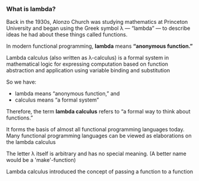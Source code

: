 ### What is lambda?

Back in the 1930s, Alonzo Church was studying mathematics at Princeton University and
began using the Greek symbol λ — “lambda” — to describe ideas he had about these things called functions.

In modern functional programming, **lambda** means **“anonymous function.”**

Lambda calculus (also written as λ-calculus) is a formal system in mathematical logic
for expressing computation based on function abstraction and application using variable binding and substitution

So we have:

- lambda means “anonymous function,” and
- calculus means “a formal system”

Therefore, the term **lambda calculus** refers to “a formal way to think about functions.”

It forms the basis of almost all functional programming languages today.
Many functional programming languages can be viewed as elaborations on the lambda calculus

The letter λ itself is arbitrary and has no special meaning.
(A better name would be a 'make'-function)

Lambda calculus introduced the concept of passing a function to a function

